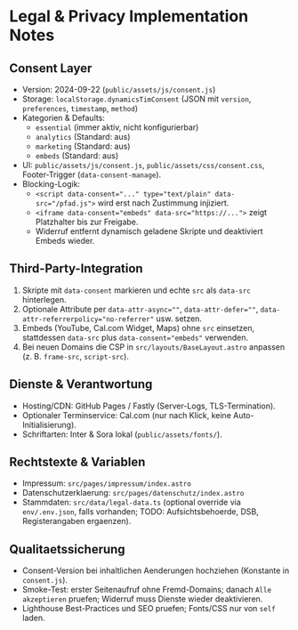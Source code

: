# Legal & Privacy Implementation Notes

## Consent Layer
- Version: 2024-09-22 (`public/assets/js/consent.js`)
- Storage: `localStorage.dynamicsTimConsent` (JSON mit `version`, `preferences`, `timestamp`, `method`)
- Kategorien & Defaults:
  - `essential` (immer aktiv, nicht konfigurierbar)
  - `analytics` (Standard: aus)
  - `marketing` (Standard: aus)
  - `embeds` (Standard: aus)
- UI: `public/assets/js/consent.js`, `public/assets/css/consent.css`, Footer-Trigger (`data-consent-manage`).
- Blocking-Logik:
  - `<script data-consent="..." type="text/plain" data-src="/pfad.js">` wird erst nach Zustimmung injiziert.
  - `<iframe data-consent="embeds" data-src="https://...">` zeigt Platzhalter bis zur Freigabe.
  - Widerruf entfernt dynamisch geladene Skripte und deaktiviert Embeds wieder.

## Third-Party-Integration
1. Skripte mit `data-consent` markieren und echte `src` als `data-src` hinterlegen.
2. Optionale Attribute per `data-attr-async=""`, `data-attr-defer=""`, `data-attr-referrerpolicy="no-referrer"` usw. setzen.
3. Embeds (YouTube, Cal.com Widget, Maps) ohne `src` einsetzen, stattdessen `data-src` plus `data-consent="embeds"` verwenden.
4. Bei neuen Domains die CSP in `src/layouts/BaseLayout.astro` anpassen (z. B. `frame-src`, `script-src`).

## Dienste & Verantwortung
- Hosting/CDN: GitHub Pages / Fastly (Server-Logs, TLS-Termination).
- Optionaler Terminservice: Cal.com (nur nach Klick, keine Auto-Initialisierung).
- Schriftarten: Inter & Sora lokal (`public/assets/fonts/`).

## Rechtstexte & Variablen
- Impressum: `src/pages/impressum/index.astro`
- Datenschutzerklaerung: `src/pages/datenschutz/index.astro`
- Stammdaten: `src/data/legal-data.ts` (optional override via `env/.env.json`, falls vorhanden; TODO: Aufsichtsbehoerde, DSB, Registerangaben ergaenzen).

## Qualitaetssicherung
- Consent-Version bei inhaltlichen Aenderungen hochziehen (Konstante in `consent.js`).
- Smoke-Test: erster Seitenaufruf ohne Fremd-Domains; danach `Alle akzeptieren` pruefen; Widerruf muss Dienste wieder deaktivieren.
- Lighthouse Best-Practices und SEO pruefen; Fonts/CSS nur von `self` laden.

